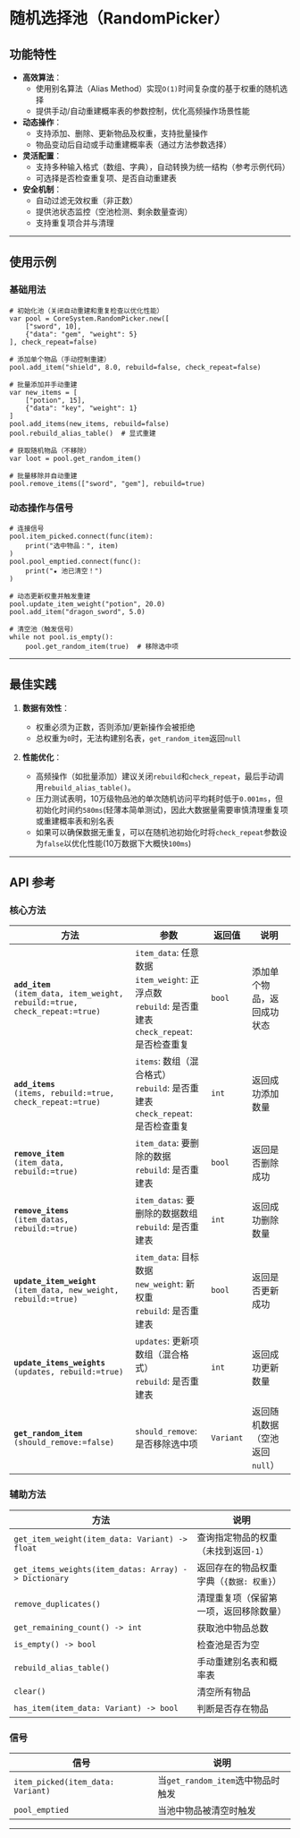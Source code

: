 # 随机选择池（RandomPicker）

## 功能特性

- **高效算法**：  
  - 使用别名算法（Alias Method）实现`O(1)`时间复杂度的基于权重的随机选择  
  - 提供手动/自动重建概率表的参数控制，优化高频操作场景性能  
- **动态操作**：  
  - 支持添加、删除、更新物品及权重，支持批量操作  
  - 物品变动后自动或手动重建概率表（通过方法参数选择）  
- **灵活配置**：  
  - 支持多种输入格式（数组、字典），自动转换为统一结构（参考示例代码）  
  - 可选择是否检查重复项、是否自动重建表
- **安全机制**：  
  - 自动过滤无效权重（非正数）  
  - 提供池状态监控（空池检测、剩余数量查询）  
  - 支持重复项合并与清理

---

## 使用示例

### 基础用法
```gdscript
# 初始化池（关闭自动重建和重复检查以优化性能）
var pool = CoreSystem.RandomPicker.new([
	["sword", 10], 
	{"data": "gem", "weight": 5}
], check_repeat=false)

# 添加单个物品（手动控制重建）
pool.add_item("shield", 8.0, rebuild=false, check_repeat=false)

# 批量添加并手动重建
var new_items = [
	["potion", 15],
	{"data": "key", "weight": 1}
]
pool.add_items(new_items, rebuild=false)
pool.rebuild_alias_table()  # 显式重建

# 获取随机物品（不移除）
var loot = pool.get_random_item()

# 批量移除并自动重建
pool.remove_items(["sword", "gem"], rebuild=true)
```

### 动态操作与信号
```gdscript
# 连接信号
pool.item_picked.connect(func(item): 
	print("选中物品：", item)
)
pool.pool_emptied.connect(func(): 
	print("★ 池已清空！")
)

# 动态更新权重并触发重建
pool.update_item_weight("potion", 20.0)
pool.add_item("dragon_sword", 5.0)

# 清空池（触发信号）
while not pool.is_empty():
	pool.get_random_item(true)  # 移除选中项
```

---
## 最佳实践

1. **数据有效性**：  
   - 权重必须为正数，否则添加/更新操作会被拒绝
   - 总权重为`0`时，无法构建别名表，`get_random_item`返回`null`

2. **性能优化**：  
   - 高频操作（如批量添加）建议关闭`rebuild`和`check_repeat`，最后手动调用`rebuild_alias_table()`。  
   - 压力测试表明，10万级物品池的单次随机访问平均耗时低于`0.001ms`，但初始化时间约`580ms`(轻薄本简单测试)，因此大数据量需要审慎清理重复项或重建概率表和别名表
   - 如果可以确保数据无重复，可以在随机池初始化时将`check_repeat`参数设为`false`以优化性能(10万数据下大概快`100ms`)

---

## API 参考

### 核心方法
| 方法 | 参数 | 返回值 | 说明 |
|------|------|--------|------|
| **`add_item`**<br>`(item_data, item_weight, rebuild:=true, check_repeat:=true)` | `item_data`: 任意数据<br>`item_weight`: 正浮点数<br>`rebuild`: 是否重建表<br>`check_repeat`: 是否检查重复 | `bool` | 添加单个物品，返回成功状态 |
| **`add_items`**<br>`(items, rebuild:=true, check_repeat:=true)` | `items`: 数组（混合格式）<br>`rebuild`: 是否重建表<br>`check_repeat`: 是否检查重复 | `int` | 返回成功添加数量 |
| **`remove_item`**<br>`(item_data, rebuild:=true)` | `item_data`: 要删除的数据<br>`rebuild`: 是否重建表 | `bool` | 返回是否删除成功 |
| **`remove_items`**<br>`(item_datas, rebuild:=true)` | `item_datas`: 要删除的数据数组<br>`rebuild`: 是否重建表 | `int` | 返回成功删除数量 |
| **`update_item_weight`**<br>`(item_data, new_weight, rebuild:=true)` | `item_data`: 目标数据<br>`new_weight`: 新权重<br>`rebuild`: 是否重建表 | `bool` | 返回是否更新成功 |
| **`update_items_weights`**<br>`(updates, rebuild:=true)` | `updates`: 更新项数组（混合格式）<br>`rebuild`: 是否重建表 | `int` | 返回成功更新数量 |
| **`get_random_item`**<br>`(should_remove:=false)` | `should_remove`: 是否移除选中项 | `Variant` | 返回随机数据（空池返回`null`） |

### 辅助方法
| 方法 | 说明 |
|------|------|
| `get_item_weight(item_data: Variant) -> float` | 查询指定物品的权重（未找到返回`-1`） |
| `get_items_weights(item_datas: Array) -> Dictionary` | 返回存在的物品权重字典（`{数据: 权重}`） |
| `remove_duplicates()` | 清理重复项（保留第一项，返回移除数量） |
| `get_remaining_count() -> int` | 获取池中物品总数 |
| `is_empty() -> bool` | 检查池是否为空 |
| `rebuild_alias_table()` | 手动重建别名表和概率表 |
| `clear()` | 清空所有物品 |
| `has_item(item_data: Variant) -> bool` | 判断是否存在物品 |

### 信号
| 信号 | 说明 |
|------|------|
| `item_picked(item_data: Variant)` | 当`get_random_item`选中物品时触发 |
| `pool_emptied` | 当池中物品被清空时触发 |

---
